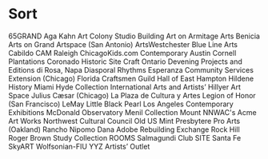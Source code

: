# Sort
65GRAND
Aga Kahn
Art Colony Studio Building
Art on Armitage
Arts Benicia
Arts on Grand
Artspace (San Antonio)
ArtsWestchester
Blue Line Arts
Cabildo
CAM Raleigh
ChicagoKids.com
Contemporary Austin
Cornell Plantations
Coronado Historic Site
Craft Ontario
Devening Projects and Editions
di Rosa, Napa
Diasporal Rhythms
Esperanza Community Services
Extension (Chicago)
Florida Craftsmen
Guild Hall of East Hampton
Hildene
History Miami
Hyde Collection
International Arts and Artists’ Hillyer Art Space
Julius Cæsar (Chicago)
La Plaza de Cultura y Artes
Legion of Honor (San Francisco)
LeMay
Little Black Pearl
Los Angeles Contemporary Exhibitions
McDonald Observatory
Menil Collection
Mount
NNWAC's Acme Art Works
Northwest Cultural Council
Old US Mint
Presbytere
Pro Arts (Oakland)
Rancho Nipomo Dana Adobe
Rebuilding Exchange
Rock Hill
Roger Brown Study Collection
ROOMS
Salmagundi Club
SITE Santa Fe
SkyART
Wolfsonian-FIU
YYZ Artists’ Outlet
